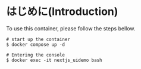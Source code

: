 # はじめに(Introduction)

To use this container, please follow the steps bellow.

```console
# start up the container
$ docker compose up -d

# Entering the console
$ docker exec -it nextjs_uidemo bash

```
